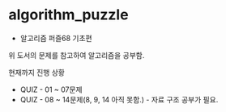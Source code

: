 # algorithm_puzzle
- 알고리즘 퍼즐68 기초편

위 도서의 문제를 참고하여 알고리즘을 공부함.

현재까지 진행 상황
- QUIZ - 01 ~ 07문제
- QUIZ - 08 ~ 14문제(8, 9, 14 아직 못함.) - 자료 구조 공부가 필요.

